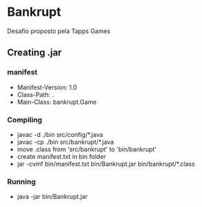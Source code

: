 # Bankrupt

Desafio proposto pela Tapps Games

## Creating .jar

### manifest

- Manifest-Version: 1.0
- Class-Path: .
- Main-Class: bankrupt.Game

### Compiling

- javac -d ./bin src/config/\*.java
- javac -cp ./bin src/bankrupt/\*.java
- move .class from 'src/bankrupt' to 'bin/bankrupt'
- create manifest.txt in bin folder
- jar -cvmf bin/manifest.txt bin/Bankrupt.jar bin/bankrupt/\*.class

### Running

- java -jar bin/Bankrupt.jar
